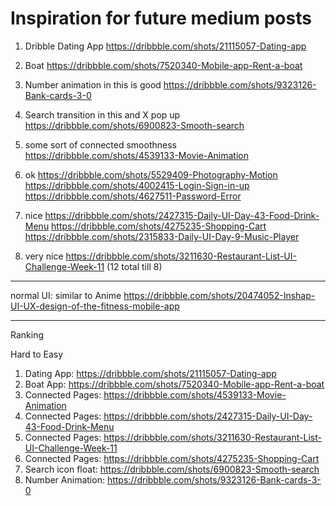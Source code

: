 # Inspiration for future medium posts

1. Dribble Dating App
https://dribbble.com/shots/21115057-Dating-app


2. Boat
https://dribbble.com/shots/7520340-Mobile-app-Rent-a-boat


3. Number animation in this is good
https://dribbble.com/shots/9323126-Bank-cards-3-0


4. Search transition in this and X pop up
https://dribbble.com/shots/6900823-Smooth-search


5. some sort of connected smoothness
https://dribbble.com/shots/4539133-Movie-Animation


6. ok
https://dribbble.com/shots/5529409-Photography-Motion
https://dribbble.com/shots/4002415-Login-Sign-in-up
https://dribbble.com/shots/4627511-Password-Error

7. nice
https://dribbble.com/shots/2427315-Daily-UI-Day-43-Food-Drink-Menu
https://dribbble.com/shots/4275235-Shopping-Cart
https://dribbble.com/shots/2315833-Daily-UI-Day-9-Music-Player

8. very nice
https://dribbble.com/shots/3211630-Restaurant-List-UI-Challenge-Week-11
(12 total till 8)

----
normal UI: similar to Anime
https://dribbble.com/shots/20474052-Inshap-UI-UX-design-of-the-fitness-mobile-app



------------------

Ranking 

Hard to Easy

1. Dating App: https://dribbble.com/shots/21115057-Dating-app
1. Boat App: https://dribbble.com/shots/7520340-Mobile-app-Rent-a-boat
1. Connected Pages: https://dribbble.com/shots/4539133-Movie-Animation
1. Connected Pages: https://dribbble.com/shots/2427315-Daily-UI-Day-43-Food-Drink-Menu
1. Connected Pages: https://dribbble.com/shots/3211630-Restaurant-List-UI-Challenge-Week-11
1. Connected Pages: https://dribbble.com/shots/4275235-Shopping-Cart
1. Search icon float: https://dribbble.com/shots/6900823-Smooth-search
1. Number Animation: https://dribbble.com/shots/9323126-Bank-cards-3-0

